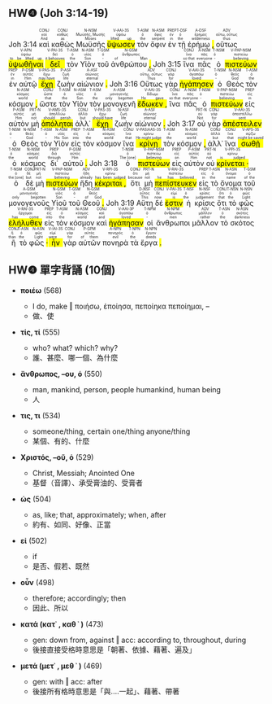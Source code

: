 ## HW❹ (Joh 3:14-19)

Joh 3:14 <RUBY><ruby><ruby>καὶ<rt>And</rt></ruby><rt>καί</rt></ruby><rt>CONJ</rt></RUBY> <RUBY><ruby><ruby>καθὼς<rt>as</rt></ruby><rt>καθώς</rt></ruby><rt>CONJ</rt></RUBY> <RUBY><ruby><ruby>Μωϋσῆς<rt>Moses</rt></ruby><rt>Μωϋσῆς, Μωσῆς</rt></ruby><rt>N-NSM</rt></RUBY> <RUBY><ruby><ruby><mark class='verb'>ὕψωσεν</mark><rt>lifted up</rt></ruby><rt>ὑψόω</rt></ruby><rt>V-AAI-3S</rt></RUBY> <RUBY><ruby><ruby>τὸν<rt>the</rt></ruby><rt>ὁ</rt></ruby><rt>T-ASM</rt></RUBY> <RUBY><ruby><ruby>ὄφιν<rt>serpent</rt></ruby><rt>ὄφις</rt></ruby><rt>N-ASM</rt></RUBY> <RUBY><ruby><ruby>ἐν<rt>in</rt></ruby><rt>ἐν</rt></ruby><rt>PREP</rt></RUBY> <RUBY><ruby><ruby>τῇ<rt>the</rt></ruby><rt>ὁ</rt></ruby><rt>T-DSF</rt></RUBY> <RUBY><ruby><ruby>ἐρήμῳ <mark class='punctuation'>,</mark><rt>wilderness</rt></ruby><rt>ἔρημος</rt></ruby><rt>A-DSF</rt></RUBY> <RUBY><ruby><ruby>οὕτως<rt>thus</rt></ruby><rt>οὕτω, οὕτως</rt></ruby><rt>ADV</rt></RUBY> <RUBY><ruby><ruby><mark class='ptc'>ὑψωθῆναι</mark><rt>to be lifted up</rt></ruby><rt>ὑψόω</rt></ruby><rt>V-APN</rt></RUBY> <RUBY><ruby><ruby><mark class='verb'>δεῖ</mark><rt>it behooves</rt></ruby><rt>δεῖ</rt></ruby><rt>V-PAI-3S</rt></RUBY> <RUBY><ruby><ruby>τὸν<rt>the</rt></ruby><rt>ὁ</rt></ruby><rt>T-ASM</rt></RUBY> <RUBY><ruby><ruby>Υἱὸν<rt>Son</rt></ruby><rt>υἱός</rt></ruby><rt>N-ASM</rt></RUBY> <RUBY><ruby><ruby>τοῦ<rt>-</rt></ruby><rt>ὁ</rt></ruby><rt>T-GSM</rt></RUBY> <RUBY><ruby><ruby>ἀνθρώπου <mark class='punctuation'>,</mark><rt>of Man</rt></ruby><rt>ἄνθρωπος</rt></ruby><rt>N-GSM</rt></RUBY> Joh 3:15 <RUBY><ruby><ruby>ἵνα<rt>so that</rt></ruby><rt>ἵνα</rt></ruby><rt>CONJ</rt></RUBY> <RUBY><ruby><ruby>πᾶς<rt>everyone</rt></ruby><rt>πᾶς</rt></ruby><rt>A-NSM</rt></RUBY> <RUBY><ruby><ruby>ὁ<rt>-</rt></ruby><rt>ὁ</rt></ruby><rt>T-NSM</rt></RUBY> <RUBY><ruby><ruby><mark class='inf'>πιστεύων</mark><rt>believing</rt></ruby><rt>πιστεύω</rt></ruby><rt>V-PAP-NSM</rt></RUBY> <RUBY><ruby><ruby>ἐν<rt>in</rt></ruby><rt>ἐν</rt></ruby><rt>PREP</rt></RUBY> <RUBY><ruby><ruby>αὐτῷ<rt>Him</rt></ruby><rt>αὐτός</rt></ruby><rt>P-DSM</rt></RUBY> <RUBY><ruby><ruby><mark class='verb'>ἔχῃ</mark><rt>may have</rt></ruby><rt>ἔχω</rt></ruby><rt>V-PAS-3S</rt></RUBY> <RUBY><ruby><ruby>ζωὴν<rt>life</rt></ruby><rt>ζωή</rt></ruby><rt>P-ASF</rt></RUBY> <RUBY><ruby><ruby>αἰώνιον <mark class='punctuation'>.</mark><rt>eternal</rt></ruby><rt>αἰώνιος</rt></ruby><rt>A-ASF</rt></RUBY> Joh 3:16 <RUBY><ruby><ruby>Οὕτως<rt>Thus</rt></ruby><rt>οὕτω, οὕτως</rt></ruby><rt>ADV</rt></RUBY> <RUBY><ruby><ruby>γὰρ<rt>for</rt></ruby><rt>γάρ</rt></ruby><rt>CONJ</rt></RUBY> <RUBY><ruby><ruby><mark class='verb'>ἠγάπησεν</mark><rt>loved</rt></ruby><rt>ἀγαπάω</rt></ruby><rt>V-AAI-3S</rt></RUBY> <RUBY><ruby><ruby>ὁ<rt>-</rt></ruby><rt>ὁ</rt></ruby><rt>T-NSM</rt></RUBY> <RUBY><ruby><ruby>Θεὸς<rt>God</rt></ruby><rt>θεός</rt></ruby><rt>N-NSM</rt></RUBY> <RUBY><ruby><ruby>τὸν<rt>the</rt></ruby><rt>ὁ</rt></ruby><rt>T-ASM</rt></RUBY> <RUBY><ruby><ruby>κόσμον <mark class='punctuation'>,</mark><rt>world</rt></ruby><rt>κόσμος</rt></ruby><rt>N-ASM</rt></RUBY> <RUBY><ruby><ruby>ὥστε<rt>that</rt></ruby><rt>ὥστε</rt></ruby><rt>CONJ</rt></RUBY> <RUBY><ruby><ruby>τὸν<rt>the</rt></ruby><rt>ὁ</rt></ruby><rt>T-ASM</rt></RUBY> <RUBY><ruby><ruby>Υἱὸν<rt>Son</rt></ruby><rt>υἱός</rt></ruby><rt>N-ASM</rt></RUBY> <RUBY><ruby><ruby>τὸν<rt>the</rt></ruby><rt>ὁ</rt></ruby><rt>T-ASM</rt></RUBY> <RUBY><ruby><ruby>μονογενῆ<rt>only begotten</rt></ruby><rt>μονογενής</rt></ruby><rt>A-ASM</rt></RUBY> <RUBY><ruby><ruby><mark class='verb'>ἔδωκεν <mark class='punctuation'>,</mark></mark><rt>He gave</rt></ruby><rt>δίδωμι</rt></ruby><rt>V-AAI-3S</rt></RUBY> <RUBY><ruby><ruby>ἵνα<rt>so that</rt></ruby><rt>ἵνα</rt></ruby><rt>CONJ</rt></RUBY> <RUBY><ruby><ruby>πᾶς<rt>everyone</rt></ruby><rt>πᾶς</rt></ruby><rt>A-NSM</rt></RUBY> <RUBY><ruby><ruby>ὁ<rt>-</rt></ruby><rt>ὁ</rt></ruby><rt>T-NSM</rt></RUBY> <RUBY><ruby><ruby><mark class='ptc'>πιστεύων</mark><rt>believing</rt></ruby><rt>πιστεύω</rt></ruby><rt>V-PAP-NSM</rt></RUBY> <RUBY><ruby><ruby>εἰς<rt>in</rt></ruby><rt>εἰς</rt></ruby><rt>PREP</rt></RUBY> <RUBY><ruby><ruby>αὐτὸν<rt>Him</rt></ruby><rt>αὐτός</rt></ruby><rt>P-ASM</rt></RUBY> <RUBY><ruby><ruby>μὴ<rt>not</rt></ruby><rt>μή</rt></ruby><rt>PRT-N</rt></RUBY> <RUBY><ruby><ruby><mark class='verb'>ἀπόληται</mark><rt>should perish</rt></ruby><rt>ἀπολλύω</rt></ruby><rt>V-AMS-3S</rt></RUBY> <RUBY><ruby><ruby>ἀλλ᾽<rt>but</rt></ruby><rt>ἀλλά</rt></ruby><rt>CONJ</rt></RUBY> <RUBY><ruby><ruby><mark class='verb'>ἔχῃ</mark><rt>should have</rt></ruby><rt>ἔχω</rt></ruby><rt>V-PAS-3S</rt></RUBY> <RUBY><ruby><ruby>ζωὴν<rt>life</rt></ruby><rt>ζωή</rt></ruby><rt>N-ASF</rt></RUBY> <RUBY><ruby><ruby>αἰώνιον <mark class='punctuation'>.</mark><rt>eternal</rt></ruby><rt>αἰώνιος</rt></ruby><rt>A-ASF</rt></RUBY> Joh 3:17 <RUBY><ruby><ruby>οὐ<rt>Not</rt></ruby><rt>οὐ</rt></ruby><rt>PRT-N</rt></RUBY> <RUBY><ruby><ruby>γὰρ<rt>for</rt></ruby><rt>γάρ</rt></ruby><rt>CONJ</rt></RUBY> <RUBY><ruby><ruby><mark class='verb'>ἀπέστειλεν</mark><rt>sent</rt></ruby><rt>ἀποστέλλω</rt></ruby><rt>V-AAI-3S</rt></RUBY> <RUBY><ruby><ruby>ὁ<rt>-</rt></ruby><rt>ὁ</rt></ruby><rt>T-NSM</rt></RUBY> <RUBY><ruby><ruby>Θεὸς<rt>God</rt></ruby><rt>θεός</rt></ruby><rt>N-NSM</rt></RUBY> <RUBY><ruby><ruby>τὸν<rt>-</rt></ruby><rt>ὁ</rt></ruby><rt>T-ASM</rt></RUBY> <RUBY><ruby><ruby>Υἱὸν<rt>His Son</rt></ruby><rt>υἱός</rt></ruby><rt>N-ASM</rt></RUBY> <RUBY><ruby><ruby>εἰς<rt>into</rt></ruby><rt>εἰς</rt></ruby><rt>PREP</rt></RUBY> <RUBY><ruby><ruby>τὸν<rt>the</rt></ruby><rt>ὁ</rt></ruby><rt>T-ASM</rt></RUBY> <RUBY><ruby><ruby>κόσμον<rt>world</rt></ruby><rt>κόσμος</rt></ruby><rt>N-ASM</rt></RUBY> <RUBY><ruby><ruby>ἵνα<rt>that</rt></ruby><rt>ἵνα</rt></ruby><rt>CONJ</rt></RUBY> <RUBY><ruby><ruby><mark class='verb'>κρίνῃ</mark><rt>He might judge</rt></ruby><rt>κρίνω</rt></ruby><rt>V-PAS⁞AAS-3S</rt></RUBY> <RUBY><ruby><ruby>τὸν<rt>the</rt></ruby><rt>ὁ</rt></ruby><rt>T-ASM</rt></RUBY> <RUBY><ruby><ruby>κόσμον <mark class='punctuation'>,</mark><rt>world</rt></ruby><rt>κόσμος</rt></ruby><rt>N-ASM</rt></RUBY> <RUBY><ruby><ruby>ἀλλ᾽<rt>but</rt></ruby><rt>ἀλλά</rt></ruby><rt>CONJ</rt></RUBY> <RUBY><ruby><ruby>ἵνα<rt>that</rt></ruby><rt>ἵνα</rt></ruby><rt>CONJ</rt></RUBY> <RUBY><ruby><ruby><mark class='verb'>σωθῇ</mark><rt>might be saved</rt></ruby><rt>σῴζω</rt></ruby><rt>V-APS-3S</rt></RUBY> <RUBY><ruby><ruby>ὁ<rt>the</rt></ruby><rt>ὁ</rt></ruby><rt>T-NSM</rt></RUBY> <RUBY><ruby><ruby>κόσμος<rt>world</rt></ruby><rt>κόσμος</rt></ruby><rt>N-NSM</rt></RUBY> <RUBY><ruby><ruby>δι᾽<rt>through</rt></ruby><rt>διά</rt></ruby><rt>PREP</rt></RUBY> <RUBY><ruby><ruby>αὐτοῦ <mark class='punctuation'>.</mark><rt>Him</rt></ruby><rt>αὐτός</rt></ruby><rt>P-GSM</rt></RUBY> Joh 3:18 <RUBY><ruby><ruby>ὁ<rt>The [one]</rt></ruby><rt>ὁ</rt></ruby><rt>T-NSM</rt></RUBY> <RUBY><ruby><ruby><mark class='ptc'>πιστεύων</mark><rt>believing</rt></ruby><rt>πιστεύω</rt></ruby><rt>V-PAP-NSM</rt></RUBY> <RUBY><ruby><ruby>εἰς<rt>on</rt></ruby><rt>εἰς</rt></ruby><rt>PREP</rt></RUBY> <RUBY><ruby><ruby>αὐτὸν<rt>Him</rt></ruby><rt>αὐτός</rt></ruby><rt>P-ASM</rt></RUBY> <RUBY><ruby><ruby>οὐ<rt>not</rt></ruby><rt>οὐ</rt></ruby><rt>PRT-N</rt></RUBY> <RUBY><ruby><ruby><mark class='verb'>κρίνεται <mark class='punctuation'>·</mark></mark><rt>is judged</rt></ruby><rt>κρίνω</rt></ruby><rt>V-PPI-3S</rt></RUBY> <RUBY><ruby><ruby>ὁ<rt>the [one]</rt></ruby><rt>ὁ</rt></ruby><rt>T-NSM</rt></RUBY> <RUBY><ruby><ruby>δὲ<rt>but</rt></ruby><rt>δέ</rt></ruby><rt>CONJ</rt></RUBY> <RUBY><ruby><ruby>μὴ<rt>not</rt></ruby><rt>μή</rt></ruby><rt>PRT-N</rt></RUBY> <RUBY><ruby><ruby><mark class='ptc'>πιστεύων</mark><rt>believing</rt></ruby><rt>πιστεύω</rt></ruby><rt>V-PAP-NSM</rt></RUBY> <RUBY><ruby><ruby>ἤδη<rt>already</rt></ruby><rt>ἤδη</rt></ruby><rt>ADV</rt></RUBY> <RUBY><ruby><ruby><mark class='verb'>κέκριται <mark class='punctuation'>,</mark></mark><rt>has been judged</rt></ruby><rt>κρίνω</rt></ruby><rt>V-RPI-3S</rt></RUBY> <RUBY><ruby><ruby>ὅτι<rt>because</rt></ruby><rt>ὅτι</rt></ruby><rt>CONJ</rt></RUBY> <RUBY><ruby><ruby>μὴ<rt>not</rt></ruby><rt>μή</rt></ruby><rt>PRT-N</rt></RUBY> <RUBY><ruby><ruby><mark class='verb'>πεπίστευκεν</mark><rt>he has believed</rt></ruby><rt>πιστεύω</rt></ruby><rt>V-RAI-3S</rt></RUBY> <RUBY><ruby><ruby>εἰς<rt>in</rt></ruby><rt>εἰς</rt></ruby><rt>PREP</rt></RUBY> <RUBY><ruby><ruby>τὸ<rt>the</rt></ruby><rt>ὁ</rt></ruby><rt>T-ASN</rt></RUBY> <RUBY><ruby><ruby>ὄνομα<rt>name</rt></ruby><rt>ὄνομα</rt></ruby><rt>N-ASN</rt></RUBY> <RUBY><ruby><ruby>τοῦ<rt>of the</rt></ruby><rt>ὁ</rt></ruby><rt>T-GSM</rt></RUBY> <RUBY><ruby><ruby>μονογενοῦς<rt>only begotten</rt></ruby><rt>μονογενής</rt></ruby><rt>A-GSM</rt></RUBY> <RUBY><ruby><ruby>Υἱοῦ<rt>Son</rt></ruby><rt>υἱός</rt></ruby><rt>N-GSM</rt></RUBY> <RUBY><ruby><ruby>τοῦ<rt>-</rt></ruby><rt>ὁ</rt></ruby><rt>T-GSM</rt></RUBY> <RUBY><ruby><ruby>Θεοῦ <mark class='punctuation'>.</mark><rt>of God</rt></ruby><rt>θεός</rt></ruby><rt>N-GSM</rt></RUBY> Joh 3:19 <RUBY><ruby><ruby>Αὕτη<rt>This</rt></ruby><rt>οὗτος</rt></ruby><rt>D-NSF</rt></RUBY> <RUBY><ruby><ruby>δέ<rt>now</rt></ruby><rt>δέ</rt></ruby><rt>CONJ</rt></RUBY> <RUBY><ruby><ruby><mark class='verb'>ἐστιν</mark><rt>is</rt></ruby><rt>εἰμί</rt></ruby><rt>V-PAI-3S</rt></RUBY> <RUBY><ruby><ruby>ἡ<rt>the</rt></ruby><rt>ὁ</rt></ruby><rt>T-NSF</rt></RUBY> <RUBY><ruby><ruby>κρίσις<rt>judgement</rt></ruby><rt>κρίσις</rt></ruby><rt>N-NSF</rt></RUBY> <RUBY><ruby><ruby>ὅτι<rt>that</rt></ruby><rt>ὅτι</rt></ruby><rt>CONJ</rt></RUBY> <RUBY><ruby><ruby>τὸ<rt>the</rt></ruby><rt>ὁ</rt></ruby><rt>T-NSN</rt></RUBY> <RUBY><ruby><ruby>φῶς<rt>Light</rt></ruby><rt>φῶς</rt></ruby><rt>N-NSN</rt></RUBY> <RUBY><ruby><ruby><mark class='verb'>ἐλήλυθεν</mark><rt>has come</rt></ruby><rt>ἔρχομαι</rt></ruby><rt>V-RAI-3S</rt></RUBY> <RUBY><ruby><ruby>εἰς<rt>into</rt></ruby><rt>εἰς</rt></ruby><rt>PREP</rt></RUBY> <RUBY><ruby><ruby>τὸν<rt>the</rt></ruby><rt>ὁ</rt></ruby><rt>T-ASM</rt></RUBY> <RUBY><ruby><ruby>κόσμον<rt>world</rt></ruby><rt>κόσμος</rt></ruby><rt>N-ASM</rt></RUBY> <RUBY><ruby><ruby>καὶ<rt>and</rt></ruby><rt>καί</rt></ruby><rt>CONJ</rt></RUBY> <RUBY><ruby><ruby><mark class='verb'>ἠγάπησαν</mark><rt>loved</rt></ruby><rt>ἀγαπάω</rt></ruby><rt>V-AAI-3P</rt></RUBY> <RUBY><ruby><ruby>οἱ<rt>-</rt></ruby><rt>ὁ</rt></ruby><rt>T-NPM</rt></RUBY> <RUBY><ruby><ruby>ἄνθρωποι<rt>men</rt></ruby><rt>ἄνθρωπος</rt></ruby><rt>N-NPM</rt></RUBY> <RUBY><ruby><ruby>μᾶλλον<rt>rather</rt></ruby><rt>μᾶλλον</rt></ruby><rt>ADV</rt></RUBY> <RUBY><ruby><ruby>τὸ<rt>the</rt></ruby><rt>ὁ</rt></ruby><rt>T-ASN</rt></RUBY> <RUBY><ruby><ruby>σκότος<rt>darkness</rt></ruby><rt>σκότος</rt></ruby><rt>N-ASN</rt></RUBY> <RUBY><ruby><ruby>ἢ<rt>than</rt></ruby><rt>ἤ</rt></ruby><rt>CONJ</rt></RUBY> <RUBY><ruby><ruby>τὸ<rt>the</rt></ruby><rt>ὁ</rt></ruby><rt>T-ASN</rt></RUBY> <RUBY><ruby><ruby>φῶς <mark class='punctuation'>·</mark><rt>Light</rt></ruby><rt>φῶς</rt></ruby><rt>N-ASN</rt></RUBY> <RUBY><ruby><ruby><mark class='verb'>ἦν</mark><rt>were</rt></ruby><rt>εἰμί</rt></ruby><rt>V-IAI-3S</rt></RUBY> <RUBY><ruby><ruby>γὰρ<rt>for</rt></ruby><rt>γάρ</rt></ruby><rt>CONJ</rt></RUBY> <RUBY><ruby><ruby>αὐτῶν<rt>of them</rt></ruby><rt>αὐτός</rt></ruby><rt>P-GPM</rt></RUBY> <RUBY><ruby><ruby>πονηρὰ<rt>evil</rt></ruby><rt>πονηρός</rt></ruby><rt>A-NPN</rt></RUBY> <RUBY><ruby><ruby>τὰ<rt>the</rt></ruby><rt>ὁ</rt></ruby><rt>T-NPN</rt></RUBY> <RUBY><ruby><ruby>ἔργα <mark class='punctuation'>.</mark><rt>deeds</rt></ruby><rt>ἔργον</rt></ruby><rt>N-NPN</rt></RUBY> 

<div style='page-break-after: always;'></div>

## HW❹ 單字背誦 (10個)
- **ποιέω** (568)
	- I do, make ‖ ποιήσω, ἐποίησα, πεποίηκα πεποίημαι, –
	- 做、使

- **τίς, τί** (555)
	- who? what? which? why?
	- 誰、甚麼、哪一個、為什麼

- **ἄνθρωπος, –ου, ὁ** (550)
	- man, mankind, person, people humankind, human being
	- 人

- **τις, τι** (534)
	- someone/thing, certain one/thing anyone/thing
	- 某個、有的、什麼

- **Χριστός, –οῦ, ὁ** (529)
	- Christ, Messiah; Anointed One
	- 基督（音譯）、承受膏油的、受膏者

- **ὡς** (504)
	- as, like; that, approximately; when, after
	- 約有、如同、好像、正當

- **εἰ** (502)
	- if
	- 是否、假若、既然

- **οὖν** (498)
	- therefore; accordingly; then
	- 因此、所以

- **κατά (κατ᾿ , καθ ᾿ )** (473)
	- gen: down from, against ‖ acc: according to, throughout, during
	- 後接直接受格時意思是「朝著、依據、藉著、遍及」

- **μετά (μετ᾿ , μεθ ᾿ )** (469)
	- gen: with ‖ acc: after
	- 後接所有格時意思是「與....一起」、藉著、帶著
